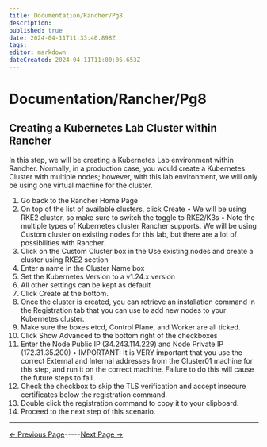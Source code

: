 ```yaml
---
title: Documentation/Rancher/Pg8
description: 
published: true
date: 2024-04-11T11:33:40.898Z
tags: 
editor: markdown
dateCreated: 2024-04-11T11:00:06.653Z
---
```


# Documentation/Rancher/Pg8

## Creating a Kubernetes Lab Cluster within Rancher

In this step, we will be creating a Kubernetes Lab environment within Rancher. Normally, in a production case, you would create a Kubernetes Cluster with multiple nodes; however, with this lab environment, we will only be using one virtual machine for the cluster.
1. Go back to the Rancher Home Page
2. On top of the list of available clusters, click Create
• We will be using RKE2 cluster, so make sure to switch the toggle to RKE2/K3s
• Note the multiple types of Kubernetes cluster Rancher supports. We will be using Custom cluster on existing nodes for this lab, but there are a lot of possibilities with Rancher.
3. Click on the Custom Cluster box in the Use existing nodes and create a cluster using RKE2 section
4. Enter a name in the Cluster Name box
5. Set the Kubernetes Version to a v1.24.x version
6. All other settings can be kept as default
7. Click Create at the bottom.
8. Once the cluster is created, you can retrieve an installation command in the Registration tab that you can use to add new nodes to your Kubernetes cluster.
9. Make sure the boxes etcd, Control Plane, and Worker are all ticked.
10. Click Show Advanced to the bottom right of the checkboxes
11. Enter the Node Public IP (34.243.114.229) and Node Private IP (172.31.35.200)
• IMPORTANT: It is VERY important that you use the correct External and Internal addresses from the Cluster01 machine for this step, and run it on the correct machine. Failure to do this will cause the future steps to fail.
12. Check the checkbox to skip the TLS verification and accept insecure certificates below the registration command.
13. Double click the registration command to copy it to your clipboard.
14. Proceed to the next step of this scenario.

---
[<- Previous Page](/Documentation/Rancher/Pg7)-----[Next Page ->](/Documentation/Rancher/Pg9)